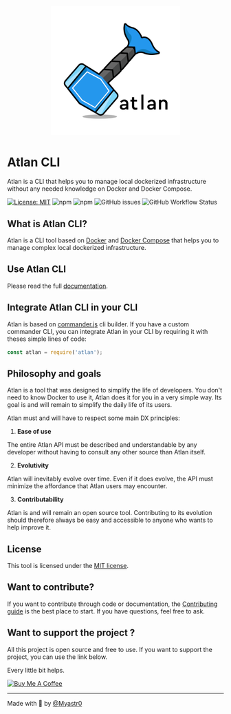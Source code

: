 <h1 align='center'>
    <img width='300' src='docs/assets/logo.png'/>
</h1>


# Atlan CLI

Atlan is a CLI that helps you to manage local dockerized infrastructure without any needed knowledge on Docker and Docker Compose.

[![License: MIT](https://img.shields.io/badge/License-MIT-blue.svg)](https://opensource.org/licenses/MIT)
![npm](https://img.shields.io/npm/v/atlan)
![npm](https://img.shields.io/npm/dy/atlan)
![GitHub issues](https://img.shields.io/github/issues-raw/Myastr0/atlan)
![GitHub Workflow Status](https://img.shields.io/github/workflow/status/Myastr0/atlan/Test)

## What is Atlan CLI?

Atlan is a CLI tool based on [Docker](https://docs.docker.com/get-started/overview) and [Docker Compose](https://docs.docker.com/compose) that helps you to manage complex local dockerized infrastructure.


## Use Atlan CLI


Please read the full [documentation](./docs/README.md).

## Integrate Atlan CLI in your CLI


Atlan is based on [commander.js](https://github.com/tj/commander.js) cli builder. 
If you have a custom commander CLI, you can integrate Atlan in your CLI by requiring it with theses simple lines of code:

```js
const atlan = require('atlan');

```
## Philosophy and goals


Atlan is a tool that was designed to simplify the life of developers. You don't need to know Docker to use it, Atlan does it for you in a very simple way. Its goal is and will remain to simplify the daily life of its users.

Atlan must and will have to respect some main DX principles:

1. **Ease of use**

The entire Atlan API must be described and understandable by any developer without having to consult any other source than Atlan itself.

2. **Evolutivity**

Atlan will inevitably evolve over time. Even if it does evolve, the API must minimize the affordance that Atlan users may encounter.

3. **Contributability**

Atlan is and will remain an open source tool. Contributing to its evolution should therefore always be easy and accessible to anyone who wants to help improve it.

## License


This tool is licensed under the [MIT license](LICENSE).

## Want to contribute?

If you want to contribute through code or documentation, the [Contributing guide](CONTRIBUTING.md) is the best place to start. If you have questions, feel free to ask.

## Want to support the project ?
All this project is open source and free to use. If you want to support the project, you can use the link below.

Every little bit helps.

<a href="https://www.buymeacoffee.com/Myastro" target="_blank"><img src="https://cdn.buymeacoffee.com/buttons/v2/default-yellow.png" alt="Buy Me A Coffee" style="height: 60px !important;width: 217px !important;" ></a>

___
Made with 🥖 by [@Myastr0](https://github.com/Myastr0)


